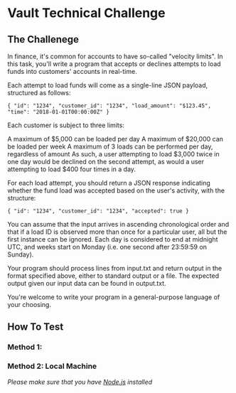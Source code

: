 # Vault Technical Challenge

## The Challenege

In finance, it's common for accounts to have so-called "velocity limits". In this task, you'll write a program that accepts or declines attempts to load funds into customers' accounts in real-time.

Each attempt to load funds will come as a single-line JSON payload, structured as follows:

`{ "id": "1234", "customer_id": "1234", "load_amount": "$123.45", "time": "2018-01-01T00:00:00Z" }`

Each customer is subject to three limits:

A maximum of $5,000 can be loaded per day
A maximum of $20,000 can be loaded per week
A maximum of 3 loads can be performed per day, regardless of amount
As such, a user attempting to load $3,000 twice in one day would be declined on the second attempt, as would a user attempting to load $400 four times in a day.

For each load attempt, you should return a JSON response indicating whether the fund load was accepted based on the user's activity, with the structure:

`{ "id": "1234", "customer_id": "1234", "accepted": true }`

You can assume that the input arrives in ascending chronological order and that if a load ID is observed more than once for a particular user, all but the first instance can be ignored. Each day is considered to end at midnight UTC, and weeks start on Monday (i.e. one second after 23:59:59 on Sunday).

Your program should process lines from input.txt and return output in the format specified above, either to standard output or a file. The expected output given our input data can be found in output.txt.

You're welcome to write your program in a general-purpose language of your choosing.

## How To Test

### Method 1:

### Method 2: Local Machine

_Please make sure that you have [Node.js](https://nodejs.org) installed_
